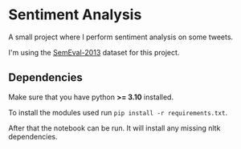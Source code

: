 # Sentiment Analysis

A small project where I perform sentiment analysis on some tweets.

I'm using the [SemEval-2013](https://aclanthology.org/S13-2052/) dataset for this project.

## Dependencies

Make sure that you have python **>= 3.10** installed.

To install the modules used run `pip install -r requirements.txt`.

After that the notebook can be run.
It will install any missing nltk dependencies.
